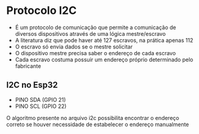 # Protocolo I2C

- É um protocolo de comunicação que permite a comunicação de diversos dispositivos através de uma lógica mestre/escravo
- A literatura diz que pode haver até 127 escravos, na prática apenas 112 
- O escravo só envia dados se o mestre solicitar
- O dispositivo mestre precisa saber o endereço de cada escravo
- Cada escravo costuma possuir um endereço próprio determinado pelo fabricante

## I2C no Esp32
- PINO SDA (GPIO 21)
- PINO SCL (GPIO 22)


O algoritmo presente no arquivo i2c possibilita encontrar o endereço correto se houver necessidade de estabelecer o endereço manualmente